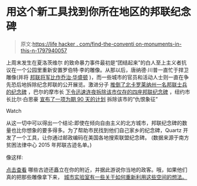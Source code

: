 # 用这个新工具找到你所在地区的邦联纪念碑

> 原文:[https://life hacker . com/find-the-conventi on-monuments-in-this-n-1797940057](https://lifehacker.com/find-the-confederate-monuments-in-your-area-with-this-n-1797940057)

上周末发生在夏洛茨维尔 的致命暴力事件最初是“团结起来”的白人至上主义者抗议在一个公园里重新安置罗伯特·李的雕像。从那以后，唐纳德·川普一直忙于捍卫雕像(并将 [邦联将军比作乔治·华盛顿](http://theslot.jezebel.com/donald-trump-doubles-down-on-his-racism-defends-white-1797870226) )，而一些城市的官员和活动人士则一直在争先恐后地拆除纪念邦联的公开展览。激进分子 [推倒了北卡罗莱纳州一名邦联士兵的纪念碑](http://www.cnn.com/2017/08/14/us/confederate-statue-pulled-down-north-carolina-trnd/index.html) ，巴尔的摩市长 [下令迅速连夜拆除该市仅存的四座邦联纪念碑](https://www.nytimes.com/2017/08/16/us/baltimore-confederate-statues.html?mcubz=1) ，纽约市长比尔·白思豪 [宣布了一项为期 90 天的计划](http://gothamist.com/2017/08/17/bill_de_blasio_hate_symbol_review.php) 拆除该市的“仇恨象征”

Watch

从这一切中可以得出一个结论:即使在倾向自由主义的北方城市，邦联纪念碑的数量也比你想象的要多得多。为了帮助市民找到他们自己家乡的纪念碑，Quartz 开发了一个工具，让你通过邮政编码在美国各地搜索联盟纪念碑。 (数据来源于南方贫困法律中心 2015 年邦联古迹名单。)

像这样:

[点击查看](https://qz.com/1055125/this-is-the-closest-confederate-memorial-to-you/) 哪些古迹还矗立在你的附近，并据此游说你当地的政客。哦，如果他们真的把那些雕像拿下来， [城市实验室有一些关于如何重新利用这些空间的想法。](https://www.citylab.com/design/2017/08/what-to-do-with-baltimores-empty-confederate-statue-plinths/537135/?utm_source=nl__link3_081717)